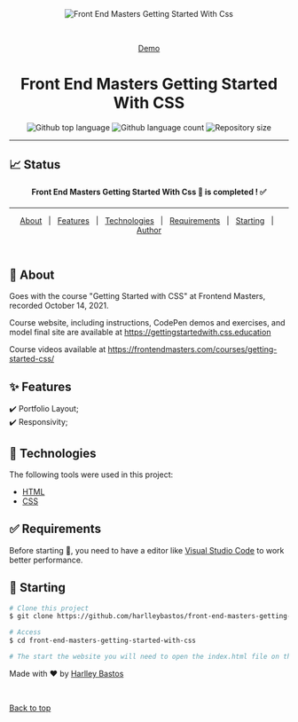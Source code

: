 <div align="center" id="top"> 
  <img src="assets/img/website-gif.gif" alt="Front End Masters Getting Started With Css" s />

  &#xa0;

  <a href="https://harlleybastos.github.io/front-end-masters-getting-started-with-css/">Demo</a>
</div>

<h1 align="center">Front End Masters Getting Started With CSS</h1>

<p align="center">
  <img alt="Github top language" src="https://img.shields.io/github/languages/top/harlleybastos/front-end-masters-getting-started-with-css?color=56BEB8">

  <img alt="Github language count" src="https://img.shields.io/github/languages/count/harlleybastos/front-end-masters-getting-started-with-css?color=56BEB8">

  <img alt="Repository size" src="https://img.shields.io/github/repo-size/harlleybastos/front-end-masters-getting-started-with-css?color=56BEB8">


  <!-- <img alt="Github issues" src="https://img.shields.io/github/issues/harlleybastos/front-end-masters-getting-started-with-css?color=56BEB8" /> -->

  <!-- <img alt="Github forks" src="https://img.shields.io/github/forks/harlleybastos/front-end-masters-getting-started-with-css?color=56BEB8" /> -->

  <!-- <img alt="Github stars" src="https://img.shields.io/github/stars/harlleybastos/front-end-masters-getting-started-with-css?color=56BEB8" /> -->
</p>

<!-- Status -->
<hr>

## :chart_with_upwards_trend: Status ##

<h4 align="center"> 
	  Front End Masters Getting Started With Css 🚀 is completed !  ✅
</h4> 

<hr>

<p align="center">
  <a href="#dart-about">About</a> &#xa0; | &#xa0; 
  <a href="#sparkles-features">Features</a> &#xa0; | &#xa0;
  <a href="#rocket-technologies">Technologies</a> &#xa0; | &#xa0;
  <a href="#white_check_mark-requirements">Requirements</a> &#xa0; | &#xa0;
  <a href="#checkered_flag-starting">Starting</a> &#xa0; | &#xa0;
  <a href="https://github.com/harlleybastos" target="_blank">Author</a>
</p>

<br>

## :dart: About ##

Goes with the course "Getting Started with CSS" at Frontend Masters, recorded October 14, 2021.

Course website, including instructions, CodePen demos and exercises, and model final site are available at https://gettingstartedwith.css.education

Course videos available at https://frontendmasters.com/courses/getting-started-css/

## :sparkles: Features ##

:heavy_check_mark: Portfolio Layout;\
:heavy_check_mark: Responsivity;

## :rocket: Technologies ##

The following tools were used in this project:

- [HTML](https://developer.mozilla.org/en-US/docs/Web/HTML)
- [CSS](https://developer.mozilla.org/en-US/docs/Web/CSS/Reference)

## :white_check_mark: Requirements ##

Before starting :checkered_flag:, you need to have a editor like [Visual Studio Code](https://code.visualstudio.com/) to work better performance.

## :checkered_flag: Starting ##

```bash
# Clone this project
$ git clone https://github.com/harlleybastos/front-end-masters-getting-started-with-css

# Access
$ cd front-end-masters-getting-started-with-css

# The start the website you will need to open the index.html file on the browser.
```

Made with :heart: by <a href="https://github.com/harlleybastos" target="_blank">Harlley Bastos</a>

&#xa0;

<a href="#top">Back to top</a>
